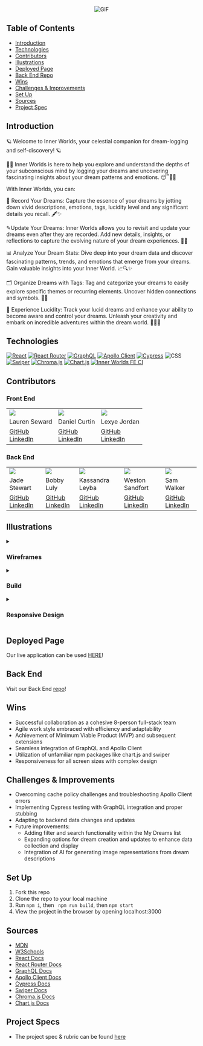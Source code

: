 <p align="center">
  <img src="https://github.com/Inner-Worlds/inner-worlds-ui/assets/114787710/7727e5f8-abe0-4773-a5fd-691524c35abe" alt="GIF">
</p>

## Table of Contents
  - [Introduction](#Introduction)
  - [Technologies](#Technologies)
  - [Contributors](#Contributors)
  - [Illustrations](#Illustrations)
  - [Deployed Page](#Deployed-Page)
  - [Back End Repo](#Back-End)
  - [Wins](#Wins)
  - [Challenges & Improvements](#Challenges-&-Improvements)
  - [Set Up](#Set-Up)
  - [Sources](#Sources)
  - [Project Spec](#Project-Spec)

## Introduction

🪐 Welcome to Inner Worlds, your celestial companion for dream-logging and self-discovery! 🪐

🚀✨ Inner Worlds is here to help you explore and understand the depths of your subconscious mind by logging your dreams and uncovering fascinating insights about your dream patterns and emotions. 😴💭💫

With Inner Worlds, you can:

📝 Record Your Dreams: Capture the essence of your dreams by jotting down vivid descriptions, emotions, tags, lucidity level and any significant details you recall. 🖋️✨

✎Update Your Dreams: Inner Worlds allows you to revisit and update your dreams even after they are recorded. Add new details, insights, or reflections to capture the evolving nature of your dream experiences. 📝✨

📊 Analyze Your Dream Stats: Dive deep into your dream data and discover fascinating patterns, trends, and emotions that emerge from your dreams. Gain valuable insights into your Inner World. 📈🔍✨

🗂️ Organize Dreams with Tags: Tag and categorize your dreams to easily explore specific themes or recurring elements. Uncover hidden connections and symbols. 🔖✨

🌌 Experience Lucidity: Track your lucid dreams and enhance your ability to become aware and control your dreams. Unleash your creativity and embark on incredible adventures within the dream world. 🌠💡✨


## Technologies
[![React](https://img.shields.io/badge/React-18.2.0-blue.svg)](https://reactjs.org/)
[![React Router](https://img.shields.io/badge/React%20Router-5.3.0-green.svg)](https://reactrouter.com/)
[![GraphQL](https://img.shields.io/badge/GraphQL-16.6.0-purple.svg)](https://graphql.org/)
[![Apollo Client](https://img.shields.io/badge/Apollo%20Client-3.7.14-ff69b4.svg)](https://www.apollographql.com/docs/react/)
[![Cypress](https://img.shields.io/badge/Cypress-12.11.0-green.svg)](https://www.cypress.io/)
![CSS](https://img.shields.io/badge/CSS-3-blueviolet.svg)
[![Swiper](https://img.shields.io/badge/Swiper-9.3.2-orange.svg)](https://swiperjs.com/)
[![Chroma.js](https://img.shields.io/badge/Chroma.js-2.4.2-brightgreen.svg)](https://gka.github.io/chroma.js/)
[![Chart.js](https://img.shields.io/badge/Chart.js-4.3.0-red.svg)](https://www.chartjs.org/)
[![Inner Worlds FE CI](https://github.com/Inner-Worlds/inner-worlds-ui/actions/workflows/fe-ci.yml/badge.svg?branch=main)](https://github.com/Inner-Worlds/inner-worlds-ui/actions/workflows/fe-ci.yml)

## Contributors
### Front End

<table>
  <tr>
    <td><img src="https://avatars.githubusercontent.com/LSeward0421"></td>
    <td><img src="https://avatars.githubusercontent.com/danielcurtin"></td>
    <td><img src="https://avatars.githubusercontent.com/Lexyful"></td>
  </tr>
  <tr>
    <td>Lauren Seward</td>
    <td>Daniel Curtin</td>
    <td>Lexye Jordan</td>
  </tr>
  <tr>
    <td>
      <a href="https://github.com/LSeward0421">GitHub</a><br>
      <a href="https://www.linkedin.com/in/l-seward/">LinkedIn</a>
    </td>
    <td>
      <a href="https://github.com/danielcurtin">GitHub</a><br>
      <a href="https://www.linkedin.com/in/daniel-curtin-39954a192/">LinkedIn</a>
    </td>
    <td>
      <a href="https://github.com/Lexyful">GitHub</a><br>
      <a href="https://www.linkedin.com/in/lexye-jordan-175879260/">LinkedIn</a>
    </td>
  </tr>
</table>

### Back End
<table>
  <tr>
    <td><img src="https://avatars.githubusercontent.com/jadekstewart3"></td>
    <td><img src="https://avatars.githubusercontent.com/Bobsters986"></td>
    <td><img src="https://avatars.githubusercontent.com/kassandraleyba"></td>
    <td><img src="https://avatars.githubusercontent.com/sandfortw"></td>
    <td><img src="https://avatars.githubusercontent.com/sgwalker327"></td>
  </tr>
  <tr>
    <td>Jade Stewart</td>
    <td>Bobby Luly</td>
    <td>Kassandra Leyba</td>
    <td>Weston Sandfort</td>
    <td>Sam Walker</td>
  </tr>
  <tr>
    <td>
      <a href="https://github.com/jadekstewart3">GitHub</a><br>
      <a href="https://www.linkedin.com/in/jadestewart-software-engineer/">LinkedIn</a>
    </td>
    <td>
      <a href="https://github.com/Bobsters986">GitHub</a><br>
      <a href="https://www.linkedin.com/in/bobbyy-luly-217653260/">LinkedIn</a>
    </td>
    <td>
      <a href="https://github.com/kassandraleyba">GitHub</a><br>
      <a href="https://www.linkedin.com/in/kassandra-leyba/">LinkedIn</a>
    </td>
    <td>
      <a href="https://github.com/sandfortw">GitHub</a><br>
      <a href="https://www.linkedin.com/in/westonsandfort/">LinkedIn</a>
    </td>
    <td>
      <a href="https://github.com/sgwalker327">GitHub</a><br>
      <a href="https://www.linkedin.com/in/sam-walker-95a49630/">LinkedIn</a>
    </td>
  </tr>
</table>

## Illustrations
<details>
<summary> <h3>Wireframes</h3> </summary>
<br>

![image](https://github.com/Inner-Worlds/inner-worlds-ui/assets/114776048/abda8938-3c93-4360-a357-976b42e2d034)

![image](https://github.com/Inner-Worlds/inner-worlds-ui/assets/114776048/bbc94d32-3cd2-4d32-8b95-329320c4de07)

![image](https://github.com/Inner-Worlds/inner-worlds-ui/assets/114776048/2f157a11-7a0a-4f00-9ea5-03cf607e03e3)

![image](https://github.com/Inner-Worlds/inner-worlds-ui/assets/114776048/586fb0c5-4523-471c-a3ee-00354274a6f1)
  
</details>

<details>
<summary> <h3>Build</h3> </summary>
<br>

![Screen Recording 2023-05-22 at 12 01 50 PM (1)](https://github.com/Inner-Worlds/inner-worlds-ui/assets/114776048/cc5c2b9d-0888-4442-b1e6-4c079463c2af)

![Logging a Dream](https://media.giphy.com/media/kXXd2aSdX7WBG95pI6/giphy.gif)
![Dream List](https://media.giphy.com/media/sziJY9D8flWGfTDM7T/giphy.gif)
![Dream Stats](https://media.giphy.com/media/v1.Y2lkPTc5MGI3NjExMmUxMjE1Mjk1MjVmMjQ3MGVhMzUxZDZkMjBkMzczNjdkNDE5MzE2MiZlcD12MV9pbnRlcm5hbF9naWZzX2dpZklkJmN0PWc/mV1CkLTsDQ9R1TB5ni/giphy.gif)


</details>

<details>
<summary> <h3>Responsive Design</h3> </summary>
<br>

![Smaller Screem](https://media.giphy.com/media/v1.Y2lkPTc5MGI3NjExZTc3N2NjYzBjZmUyMGYwMDc4YzEyNjI3NTdjMGJhNzBmNWFjMGY3NyZlcD12MV9pbnRlcm5hbF9naWZzX2dpZklkJmN0PWc/8YzgvoYVsopeBTbVgJ/giphy.gif)

</details>

## Deployed Page
Our live application can be used [HERE](https://inner-worlds-ui.vercel.app/)!

## Back End 
Visit our Back End [repo](https://github.com/Inner-Worlds/inner_worlds_be)!

## Wins
- Successful collaboration as a cohesive 8-person full-stack team
- Agile work style embraced with efficiency and adaptability
- Achievement of Minimum Viable Product (MVP) and subsequent extensions
- Seamless integration of GraphQL and Apollo Client
- Utilization of unfamiliar npm packages like chart.js and swiper
- Responsiveness for all screen sizes with complex design

## Challenges & Improvements
- Overcoming cache policy challenges and troubleshooting Apollo Client errors
- Implementing Cypress testing with GraphQL integration and proper stubbing
- Adapting to backend data changes and updates
- Future improvements:
  - Adding filter and search functionality within the My Dreams list
  - Expanding options for dream creation and updates to enhance data collection and display
  - Integration of AI for generating image representations from dream descriptions

## Set Up
1. Fork this repo
2. Clone the repo to your local machine
3. Run `npm i`, then ` npm run build`, then `npm start`
4. View the project in the browser by opening localhost:3000

## Sources
  - [MDN](http://developer.mozilla.org/en-US/)
  - [W3Schools](https://www.w3schools.com/)
  - [React Docs](https://reactjs.org/docs/getting-started.html)
  - [React Router Docs](https://v5.reactrouter.com/)
  - [GraphQL Docs](https://graphql.org)
  - [Apollo Client Docs](https://www.apollographql.com/docs/react/)
  - [Cypress Docs](https://docs.cypress.io/guides/overview/why-cypress.html)
  - [Swiper Docs](https://swiperjs.com/)
  - [Chroma.js Docs](https://www.vis4.net/chromajs/)
  - [Chart.js Docs](https://www.chartjs.org/)

## Project Specs
  - The project spec & rubric can be found [here](https://mod4.turing.edu/projects/capstone/)
